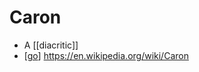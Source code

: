 # Caron

- A [[diacritic]]
- [[go]] https://en.wikipedia.org/wiki/Caron



[//begin]: # "Autogenerated link references for markdown compatibility"
[go]: go "Go"
[//end]: # "Autogenerated link references"